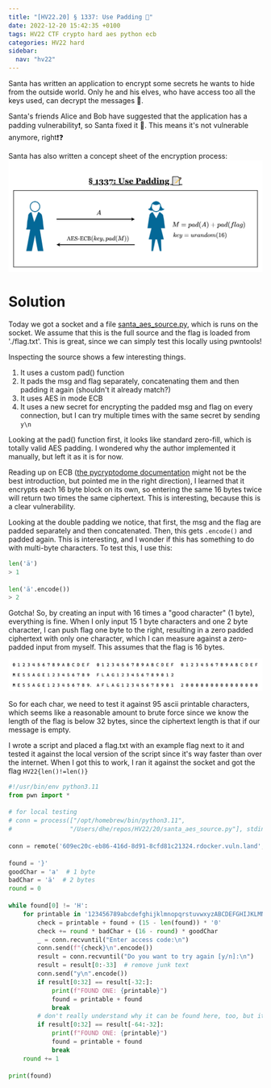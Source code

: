 ```yaml
---
title: "[HV22.20] § 1337: Use Padding 📝"
date: 2022-12-20 15:42:35 +0100
tags: HV22 CTF crypto hard aes python ecb
categories: HV22 hard
sidebar:
  nav: "hv22"
---
```


Santa has written an application to encrypt some secrets he wants to hide from the outside world. Only he and his elves, who have access too all the keys used, can decrypt the messages 🔐.

Santa's friends Alice and Bob have suggested that the application has a padding vulnerability❗, so Santa fixed it 🎅. This means it's not vulnerable anymore, right❗❓

Santa has also written a concept sheet of the encryption process:
![padding scheme](/assets/hv22/hv22_20_description.png)

# Solution

Today we got a socket and a file [santa_aes_source.py](/assets/hv22/hv22_20_santa_aes_source.py), which is runs on the socket. We assume that this is the full source and the flag is loaded from './flag.txt'. This is great, since we can simply test this locally using pwntools!

Inspecting the source shows a few interesting things.

1. It uses a custom pad() function
2. It pads the msg and flag separately, concatenating them and then padding it again (shouldn't it already match?)
3. It uses AES in mode ECB
4. It uses a new secret for encrypting the padded msg and flag on every connection, but I can try multiple times with the same secret by sending `y\n`

Looking at the pad() function first, it looks like standard zero-fill, which is totally valid AES padding. I wondered why the author implemented it manually, but left it as it is for now.

Reading up on ECB ([the pycryptodome documentation](https://pycryptodome.readthedocs.io/en/latest/src/cipher/classic.html#ecb-mode) might not be the best introduction, but pointed me in the right direction), I learned that it encrypts each 16 byte block on its own, so entering the same 16 bytes twice will return two times the same ciphertext. This is interesting, because this is a clear vulnerability.

Looking at the double padding we notice, that first, the msg and the flag are padded separately and then concatenated. Then, this gets `.encode()` and padded again. This is interesting, and I wonder if this has something to do with multi-byte characters. To test this, I use this:

```python
len('ä')
> 1

len('ä'.encode())
> 2
```

Gotcha! So, by creating an input with 16 times a "good character" (1 byte), everything is fine. When I only input 15 1 byte characters and one 2 byte character, I can push flag one byte to the right, resulting in a zero padded ciphertext with only one character, which I can measure against a zero-padded input from myself. This assumes that the flag is 16 bytes.

![pushing the flag into the next 16 byte block](/assets/hv22/hv22_20_push.png)

So for each char, we need to test it against 95 ascii printable characters, which seems like a reasonable amount to brute force since we know the length of the flag is below 32 bytes, since the ciphertext length is that if our message is empty.

I wrote a script and placed a flag.txt with an example flag next to it and tested it against the local version of the script since it's way faster than over the internet. When I got this to work, I ran it against the socket and got the flag `HV22{len()!=len()}`

```python
#!/usr/bin/env python3.11
from pwn import *

# for local testing
# conn = process(["/opt/homebrew/bin/python3.11",
#                "/Users/dhe/repos/HV22/20/santa_aes_source.py"], stdin=PTY, stderr=PTY)

conn = remote('609ec20c-eb86-416d-8d91-8cfd81c21324.rdocker.vuln.land', 1337)

found = '}'
goodChar = 'a'  # 1 byte
badChar = 'ä'  # 2 bytes
round = 0

while found[0] != 'H':
    for printable in '123456789abcdefghijklmnopqrstuvwxyzABCDEFGHIJKLMNOPQRSTUVWXYZ!"#$%&\'()*+,-./:;<=>?@[\\]^_`{|}~ ':
        check = printable + found + (15 - len(found)) * '0'
        check += round * badChar + (16 - round) * goodChar
        _ = conn.recvuntil("Enter access code:\n")
        conn.send(f"{check}\n".encode())
        result = conn.recvuntil("Do you want to try again [y/n]:\n")
        result = result[0:-33]  # remove junk text
        conn.send("y\n".encode())
        if result[0:32] == result[-32:]:
            print(f"FOUND ONE: {printable}")
            found = printable + found
            break
        # don't really understand why it can be found here, too, but it works
        if result[0:32] == result[-64:-32]:
            print(f"FOUND ONE: {printable}")
            found = printable + found
            break
    round += 1

print(found)
```
